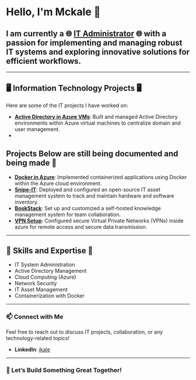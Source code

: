 # Hello, I'm Mckale 👋

## I am currently a 🌐 [IT Administrator](https://www.linkedin.com/in/ikale/) 🌐 with a passion for implementing and managing robust IT systems and exploring innovative solutions for efficient workflows.


---

## 🖥️ Information Technology Projects 🖥️

Here are some of the IT projects I have worked on:
- **[Active Directory in Azure VMs](https://github.com/ikalelol/Azure-AD-setup)**: Built and managed Active Directory environments within Azure virtual machines to centralize domain and user management.
- 
## Projects Below are still being documented and being made 🔨
- **[Docker in Azure](https://github.com/ikalelol/Docker)**: Implemented containerized applications using Docker within the Azure cloud environment.
- **[Snipe-IT](https://github.com/ikalelol/SnipeIT)**: Deployed and configured an open-source IT asset management system to track and maintain hardware and software inventory.
- **[BookStack](https://github.com/ikalelol/bookstack)**: Set up and customized a self-hosted knowledge management system for team collaboration.
- **[VPN Setup](https://github.com/ikalelol/VMVPN-Setup)**: Configured secure Virtual Private Networks (VPNs) inside azure for remote access and secure data transmission.

---

## 🌟 Skills and Expertise 🌟

- IT System Administration
- Active Directory Management
- Cloud Computing (Azure)
- Network Security
- IT Asset Management
- Containerization with Docker

---

### 📫 Connect with Me
Feel free to reach out to discuss IT projects, collaboration, or any technology-related topics!

- **LinkedIn**: [ikale](https://www.linkedin.com/in/ikale/)

---

### 🚀 Let’s Build Something Great Together!
